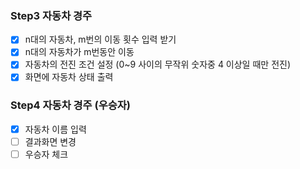 ### Step3 자동차 경주
- [x] n대의 자동차, m번의 이동 횟수 입력 받기 
- [x] n대의 자동차가 m번동안 이동 
- [x] 자동차의 전진 조건 설정 (0~9 사이의 무작위 숫자중 4 이상일 때만 전진)
- [x] 화면에 자동차 상태 출력

### Step4 자동차 경주 (우승자)
- [x] 자동차 이름 입력
- [ ] 결과화면 변경
- [ ] 우승자 체크